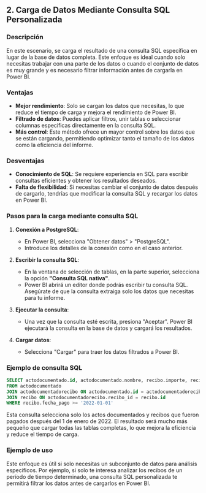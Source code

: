 ## 2. Carga de Datos Mediante Consulta SQL Personalizada

### Descripción

En este escenario, se carga el resultado de una consulta SQL específica en lugar de la base de datos completa. Este enfoque es ideal cuando solo necesitas trabajar con una parte de los datos o cuando el conjunto de datos es muy grande y es necesario filtrar información antes de cargarla en Power BI.

### Ventajas
- **Mejor rendimiento**: Solo se cargan los datos que necesitas, lo que reduce el tiempo de carga y mejora el rendimiento de Power BI.
- **Filtrado de datos**: Puedes aplicar filtros, unir tablas o seleccionar columnas específicas directamente en la consulta SQL.
- **Más control**: Este método ofrece un mayor control sobre los datos que se están cargando, permitiendo optimizar tanto el tamaño de los datos como la eficiencia del informe.

### Desventajas
- **Conocimiento de SQL**: Se requiere experiencia en SQL para escribir consultas eficientes y obtener los resultados deseados.
- **Falta de flexibilidad**: Si necesitas cambiar el conjunto de datos después de cargarlo, tendrías que modificar la consulta SQL y recargar los datos en Power BI.

### Pasos para la carga mediante consulta SQL

1. **Conexión a PostgreSQL**:
   - En Power BI, selecciona "Obtener datos" > "PostgreSQL".
   - Introduce los detalles de la conexión como en el caso anterior.

2. **Escribir la consulta SQL**:
   - En la ventana de selección de tablas, en la parte superior, selecciona la opción **"Consulta SQL nativa"**.
   - Power BI abrirá un editor donde podrás escribir tu consulta SQL. Asegúrate de que la consulta extraiga solo los datos que necesitas para tu informe.

3. **Ejecutar la consulta**:
   - Una vez que la consulta esté escrita, presiona "Aceptar". Power BI ejecutará la consulta en la base de datos y cargará los resultados.

4. **Cargar datos**:
   - Selecciona "Cargar" para traer los datos filtrados a Power BI.

### Ejemplo de consulta SQL

```sql
SELECT actodocumentado.id, actodocumentado.nombre, recibo.importe, recibo.fecha_pago
FROM actodocumentado
JOIN actodocumentadorecibo ON actodocumentado.id = actodocumentadorecibo.ad_id
JOIN recibo ON actodocumentadorecibo.recibo_id = recibo.id
WHERE recibo.fecha_pago >= '2022-01-01'
```
Esta consulta selecciona solo los actos documentados y recibos que fueron pagados después del 1 de enero de 2022. El resultado será mucho más pequeño que cargar todas las tablas completas, lo que mejora la eficiencia y reduce el tiempo de carga.

### Ejemplo de uso

Este enfoque es útil si solo necesitas un subconjunto de datos para análisis específicos. Por ejemplo, si solo te interesa analizar los recibos de un período de tiempo determinado, una consulta SQL personalizada te permitirá filtrar los datos antes de cargarlos en Power BI.